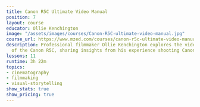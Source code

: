 ```yaml
---
title: Canon R5C Ultimate Video Manual
position: 7
layout: course
educator: Ollie Kenchington
image: "/assets/images/courses/Canon-R5C-ultimate-video-manual.jpg"
course_url: https://www.mzed.com/courses/canon-r5c-ultimate-video-manual
description: Professional filmmaker Ollie Kenchington explores the video capabilities
  of the Canon R5C, sharing insights from his experience shooting Canon's launch film.
lessons: 11
runtime: 3h 22m
topics:
- cinematography
- filmmaking
- visual-storytelling
show_stats: true
show_pricing: true
---
```


